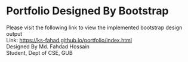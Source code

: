 # Portfolio Designed By Bootstrap
Please visit the following link to view the implemented bootstrap design output  
Link: https://ks-fahad.github.io/portfolio/index.html 
<br/>
Designed By
Md. Fahdad Hossain  
Student, Dept of CSE, GUB
